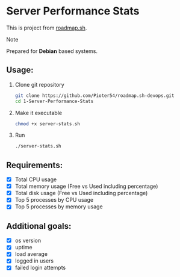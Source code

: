 # Server Performance Stats
This is project from [roadmap.sh](https://roadmap.sh/projects/server-stats).
> [!NOTE]
>  Prepared for **Debian** based systems.
## Usage:
1. Clone git repository
	```bash
	git clone https://github.com/Pioter54/roadmap.sh-devops.git
	cd 1-Server-Performance-Stats
	```
2. Make it executable
	```bash
	chmod +x server-stats.sh
	```
3. Run
	```bash
	./server-stats.sh
	```
## Requirements:
- [x] Total CPU usage
- [x] Total memory usage (Free vs Used including percentage)
- [x] Total disk usage (Free vs Used including percentage)
- [x] Top 5 processes by CPU usage
- [x] Top 5 processes by memory usage
## Additional goals:
- [x] os version
- [x] uptime
- [x] load average
- [x] logged in users
- [x] failed login attempts
